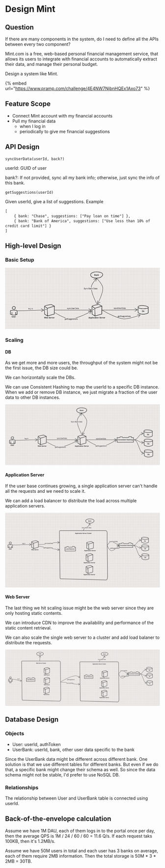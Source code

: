 # Design Mint

## Question

If there are many components in the system, do I need to define all the APIs between every two component?



Mint.com is a free, web-based personal financial management service, that allows its users to integrate with financial accounts to automatically extract their data, and manage their personal budget.

Design a system like Mint.

{% embed url="https://www.pramp.com/challenge/4E4NW7NjbnHQEx1Axo73" %}

## Feature Scope

* Connect Mint account with my financial accounts
* Pull my financial data
  * when I log in
  * periodically to give me financial suggestions

## API Design

```text
syncUserData(userId, back?)
```

userId: GUID of user

bank?: If not provided, sync all my bank info; otherwise, just sync the info of this bank.

```text
getSuggestions(userId)
```

Given userId, give a list of suggestions. Example

```text
[
    { bank: "Chase", suggestions: ["Pay loan on time"] },
    { bank: "Bank of America", suggestions: ["Use less than 10% of credit card limit"] }
]
```

## High-level Design

### Basic Setup

![](../.gitbook/assets/image%20%2852%29.png)

### Scaling

#### DB

As we get more and more users, the throughput of the system might not be the first issue, the DB size could be.

We can horizontally scale the DBs.

We can use Consistent Hashing to map the userId to a specific DB instance. When we add or remove DB instance, we just migrate a fraction of the user data to other DB instances. 

![](../.gitbook/assets/image%20%2853%29.png)

#### Application Server

If the user base continues growing, a single application server can't handle all the requests and we need to scale it.

We can add a load balancer to distribute the load across multiple application servers.

![](../.gitbook/assets/image%20%2843%29.png)

#### Web Server

The last thing we hit scaling issue might be the web server since they are only hosting static contents.

We can introduce CDN to improve the availability and performance of the static content retrieval.

We can also scale the single web server to a cluster and add load balaner to distribute the requests.

![](../.gitbook/assets/image%20%2844%29.png)

## Database Design

### Objects

* User: userId, authToken
* UserBank: userId, bank, other user data specific to the bank

Since the UserBank data might be different across different bank. One solution is that we use different tables for different banks. But even if we do that, a specific bank might change their schema as well. So since the data schema might not be stable, I'd prefer to use NoSQL DB.

### Relationships

The relationship between User and UserBank table is connected using userId.

## Back-of-the-envelope calculation

Assume we have 1M DAU, each of them logs in to the portal once per day, then the average QPS is 1M / 24 / 60 / 60 = 11.6 Q/s. If each request taks 100KB, then it's 1.2MB/s.

Assume we have 50M users in total and each user has 3 banks on average, each of them require 2MB information. Then the total storage is 50M \* 3 \* 2MB = 30TB.

